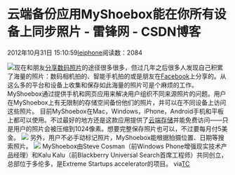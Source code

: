
# 云端备份应用MyShoebox能在你所有设备上同步照片 - 雷锋网 - CSDN博客


2012年10月31日 15:10:59[leiphone](https://me.csdn.net/leiphone)阅读数：2084


![](http://www.leiphone.com/wp-content/uploads/2012/10/1031085325-150x150.png)现在和朋友[分享数码照片](http://www.leiphone.com/?s=+%E7%85%A7%E7%89%87%E5%88%86%E4%BA%AB)的途径很多很多，但过几年之后很多人发现自己积累了海量的照片：数码相机拍的、智能手机拍的或是朋友在[Facebook](http://www.leiphone.com/tag/facebook)上分享的。从这么多的平台和设备上收集和保存如此海量的照片可是个麻烦的工作。
MyShoebox通过提供手机和网页应用来解决用户组织不同来源照片的问题。用户在MyShoebox上有无限制的存储空间备份他们的照片，并可以在不同设备上访问这些照片。
目前MyShoebox在Mac，Windows，iPhone，Android手机和平板上都可以使用。不过最好的地方还是这款应用提供了[云端存储](http://www.leiphone.com/box-new-form-automatically-saving-data.html)并能免费访问——只是用户的照片会被压缩到1024像素。想要完整保存照片也可以，不过要每月付5美金。
![](http://www.leiphone.com/wp-content/uploads/2012/10/20121031085221.png)
另外，用户不必手动标记照片，MyShoebox能根据拍摄位置、日期等搜索照片。
![](http://www.leiphone.com/wp-content/uploads/2012/10/21031085302.png)
MyShoebox由Steve Cosman（前Windows Phone增强现实技术产品经理）和Kalu Kalu（前Blackberry Universal Search首席工程师）共同创立，总部位于多伦多，是Extreme Startups accelerator的项目。
via[TC](http://techcrunch.com/2012/10/30/myshoebox/)


